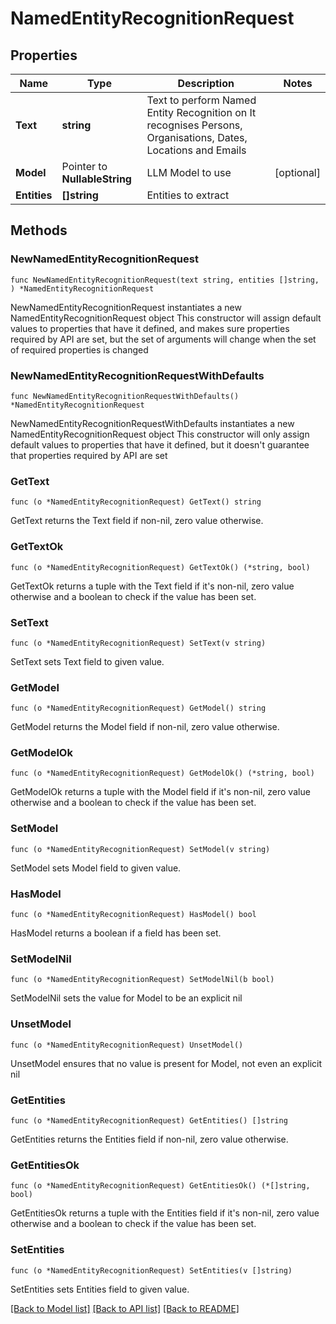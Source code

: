 # NamedEntityRecognitionRequest

## Properties

Name | Type | Description | Notes
------------ | ------------- | ------------- | -------------
**Text** | **string** | Text to perform Named Entity Recognition on  It recognises Persons, Organisations, Dates, Locations and Emails | 
**Model** | Pointer to **NullableString** | LLM Model to use | [optional] 
**Entities** | **[]string** | Entities to extract | 

## Methods

### NewNamedEntityRecognitionRequest

`func NewNamedEntityRecognitionRequest(text string, entities []string, ) *NamedEntityRecognitionRequest`

NewNamedEntityRecognitionRequest instantiates a new NamedEntityRecognitionRequest object
This constructor will assign default values to properties that have it defined,
and makes sure properties required by API are set, but the set of arguments
will change when the set of required properties is changed

### NewNamedEntityRecognitionRequestWithDefaults

`func NewNamedEntityRecognitionRequestWithDefaults() *NamedEntityRecognitionRequest`

NewNamedEntityRecognitionRequestWithDefaults instantiates a new NamedEntityRecognitionRequest object
This constructor will only assign default values to properties that have it defined,
but it doesn't guarantee that properties required by API are set

### GetText

`func (o *NamedEntityRecognitionRequest) GetText() string`

GetText returns the Text field if non-nil, zero value otherwise.

### GetTextOk

`func (o *NamedEntityRecognitionRequest) GetTextOk() (*string, bool)`

GetTextOk returns a tuple with the Text field if it's non-nil, zero value otherwise
and a boolean to check if the value has been set.

### SetText

`func (o *NamedEntityRecognitionRequest) SetText(v string)`

SetText sets Text field to given value.


### GetModel

`func (o *NamedEntityRecognitionRequest) GetModel() string`

GetModel returns the Model field if non-nil, zero value otherwise.

### GetModelOk

`func (o *NamedEntityRecognitionRequest) GetModelOk() (*string, bool)`

GetModelOk returns a tuple with the Model field if it's non-nil, zero value otherwise
and a boolean to check if the value has been set.

### SetModel

`func (o *NamedEntityRecognitionRequest) SetModel(v string)`

SetModel sets Model field to given value.

### HasModel

`func (o *NamedEntityRecognitionRequest) HasModel() bool`

HasModel returns a boolean if a field has been set.

### SetModelNil

`func (o *NamedEntityRecognitionRequest) SetModelNil(b bool)`

 SetModelNil sets the value for Model to be an explicit nil

### UnsetModel
`func (o *NamedEntityRecognitionRequest) UnsetModel()`

UnsetModel ensures that no value is present for Model, not even an explicit nil
### GetEntities

`func (o *NamedEntityRecognitionRequest) GetEntities() []string`

GetEntities returns the Entities field if non-nil, zero value otherwise.

### GetEntitiesOk

`func (o *NamedEntityRecognitionRequest) GetEntitiesOk() (*[]string, bool)`

GetEntitiesOk returns a tuple with the Entities field if it's non-nil, zero value otherwise
and a boolean to check if the value has been set.

### SetEntities

`func (o *NamedEntityRecognitionRequest) SetEntities(v []string)`

SetEntities sets Entities field to given value.



[[Back to Model list]](../README.md#documentation-for-models) [[Back to API list]](../README.md#documentation-for-api-endpoints) [[Back to README]](../README.md)


